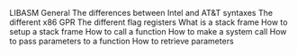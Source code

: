 LIBASM
General
The differences between Intel and AT&T syntaxes
The different x86 GPR
The different flag registers
What is a stack frame
How to setup a stack frame
How to call a function
How to make a system call
How to pass parameters to a function
How to retrieve parameters